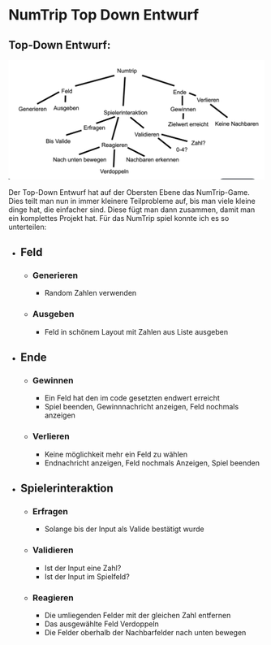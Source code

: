 # NumTrip Top Down Entwurf

## Top-Down Entwurf:

![](./images/topdown_new.png)

Der Top-Down Entwurf hat auf der Obersten Ebene das NumTrip-Game. Dies teilt man nun in immer kleinere Teilprobleme auf, bis man viele kleine dinge hat, die einfacher sind. Diese fügt man dann zusammen, damit man ein komplettes Projekt hat. Für das NumTrip spiel konnte ich es so unterteilen: 
+ ## Feld
    + ### Generieren
        + Random Zahlen verwenden
    + ### Ausgeben
        + Feld in schönem Layout mit Zahlen aus Liste ausgeben
+ ## Ende
    + ### Gewinnen
        + Ein Feld hat den im code gesetzten endwert erreicht
        + Spiel beenden, Gewinnnachricht anzeigen, Feld nochmals anzeigen
    + ### Verlieren
        + Keine möglichkeit mehr ein Feld zu wählen
        + Endnachricht anzeigen, Feld nochmals Anzeigen, Spiel beenden
+ ## Spielerinteraktion
    + ### Erfragen
        + Solange bis der Input als Valide bestätigt wurde
    + ### Validieren
        + Ist der Input eine Zahl?
        + Ist der Input im Spielfeld?
    + ### Reagieren
        + Die umliegenden Felder mit der gleichen Zahl entfernen
        + Das ausgewählte Feld Verdoppeln
        + Die Felder oberhalb der Nachbarfelder nach unten bewegen